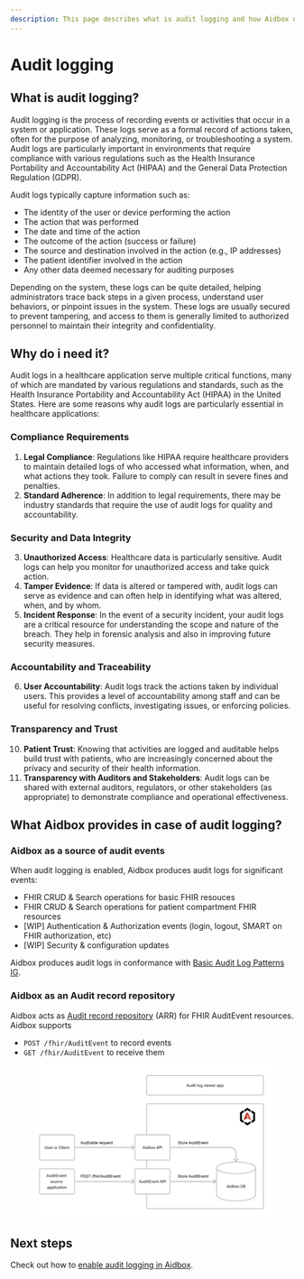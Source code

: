 ```yaml
---
description: This page describes what is audit logging and how Aidbox deals with it
---
```


# Audit logging

## **What is audit logging?**

Audit logging is the process of recording events or activities that occur in a system or application. These logs serve as a formal record of actions taken, often for the purpose of analyzing, monitoring, or troubleshooting a system. Audit logs are particularly important in environments that require compliance with various regulations such as the Health Insurance Portability and Accountability Act (HIPAA) and the General Data Protection Regulation (GDPR).

Audit logs typically capture information such as:

* The identity of the user or device performing the action
* The action that was performed
* The date and time of the action
* The outcome of the action (success or failure)
* The source and destination involved in the action (e.g., IP addresses)
* The patient identifier involved in the action
* Any other data deemed necessary for auditing purposes

Depending on the system, these logs can be quite detailed, helping administrators trace back steps in a given process, understand user behaviors, or pinpoint issues in the system. These logs are usually secured to prevent tampering, and access to them is generally limited to authorized personnel to maintain their integrity and confidentiality.

## Why do i need it?

Audit logs in a healthcare application serve multiple critical functions, many of which are mandated by various regulations and standards, such as the Health Insurance Portability and Accountability Act (HIPAA) in the United States. Here are some reasons why audit logs are particularly essential in healthcare applications:

### Compliance Requirements

1. **Legal Compliance**: Regulations like HIPAA require healthcare providers to maintain detailed logs of who accessed what information, when, and what actions they took. Failure to comply can result in severe fines and penalties.
2. **Standard Adherence**: In addition to legal requirements, there may be industry standards that require the use of audit logs for quality and accountability.

### Security and Data Integrity

3. **Unauthorized Access**: Healthcare data is particularly sensitive. Audit logs can help you monitor for unauthorized access and take quick action.
4. **Tamper Evidence**: If data is altered or tampered with, audit logs can serve as evidence and can often help in identifying what was altered, when, and by whom.
5. **Incident Response**: In the event of a security incident, your audit logs are a critical resource for understanding the scope and nature of the breach. They help in forensic analysis and also in improving future security measures.

### Accountability and Traceability

6. **User Accountability**: Audit logs track the actions taken by individual users. This provides a level of accountability among staff and can be useful for resolving conflicts, investigating issues, or enforcing policies.

### Transparency and Trust

10. **Patient Trust**: Knowing that activities are logged and auditable helps build trust with patients, who are increasingly concerned about the privacy and security of their health information.
11. **Transparency with Auditors and Stakeholders**: Audit logs can be shared with external auditors, regulators, or other stakeholders (as appropriate) to demonstrate compliance and operational effectiveness.

## What Aidbox provides in case of audit logging?

### Aidbox as a source of audit events

When audit logging is enabled, Aidbox produces audit logs for significant events:

* FHIR CRUD & Search operations for basic FHIR resouces
* FHIR CRUD & Search operations for patient compartment FHIR resources
* \[WIP] Authentication & Authorization events (login, logout, SMART on FHIR authorization, etc)
* \[WIP] Security & configuration updates

Aidbox produces audit logs in conformance with [Basic Audit Log Patterns IG](https://profiles.ihe.net/ITI/BALP/).

### Aidbox as an Audit record repository

Aidbox acts as [Audit record repository](https://profiles.ihe.net/ITI/TF/Volume1/ch-9.html#9.1.1.3) (ARR) for FHIR AuditEvent resources. Aidbox supports

* `POST /fhir/AuditEvent` to record events&#x20;
* `GET /fhir/AuditEvent` to receive them

<figure><img src="../../.gitbook/assets/Screenshot 2023-09-07 at 13.23.08.png" alt=""><figcaption></figcaption></figure>

## Next steps

Check out how to [enable audit logging in Aidbox](setup-audit-logging.md).
